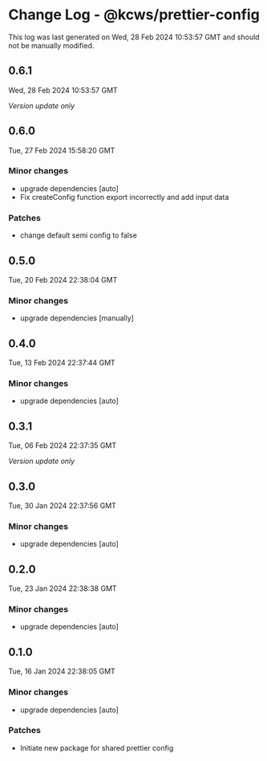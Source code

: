 # Change Log - @kcws/prettier-config

This log was last generated on Wed, 28 Feb 2024 10:53:57 GMT and should not be manually modified.

## 0.6.1
Wed, 28 Feb 2024 10:53:57 GMT

_Version update only_

## 0.6.0
Tue, 27 Feb 2024 15:58:20 GMT

### Minor changes

- upgrade dependencies [auto]
- Fix createConfig function export incorrectly and add input data

### Patches

- change default semi config to false

## 0.5.0
Tue, 20 Feb 2024 22:38:04 GMT

### Minor changes

- upgrade dependencies [manually]

## 0.4.0
Tue, 13 Feb 2024 22:37:44 GMT

### Minor changes

- upgrade dependencies [auto]

## 0.3.1
Tue, 06 Feb 2024 22:37:35 GMT

_Version update only_

## 0.3.0
Tue, 30 Jan 2024 22:37:56 GMT

### Minor changes

- upgrade dependencies [auto]

## 0.2.0
Tue, 23 Jan 2024 22:38:38 GMT

### Minor changes

- upgrade dependencies [auto]

## 0.1.0
Tue, 16 Jan 2024 22:38:05 GMT

### Minor changes

- upgrade dependencies [auto]

### Patches

- Initiate new package for shared prettier config

